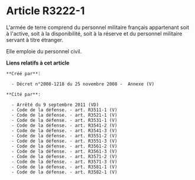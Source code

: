 # Article R3222-1

L'armée de terre comprend du personnel militaire français appartenant soit à l'active, soit à la disponibilité, soit à la
réserve et du personnel militaire servant à titre étranger.

Elle emploie du personnel civil.

**Liens relatifs à cet article**

	**Créé par**:

	  - Décret n°2008-1218 du 25 novembre 2008 -  Annexe (V)

	**Cité par**:

	  - Arrêté du 9 septembre 2011 (VD)
	  - Code de la défense. - art. R3511-1 (V)
	  - Code de la défense. - art. R3521-1 (V)
	  - Code de la défense. - art. R3531-1 (V)
	  - Code de la défense. - art. R3541-2 (V)
	  - Code de la défense. - art. R3541-3 (V)
	  - Code de la défense. - art. R3551-2 (V)
	  - Code de la défense. - art. R3551-3 (V)
	  - Code de la défense. - art. R3561-2 (V)
	  - Code de la défense. - art. R3561-3 (V)
	  - Code de la défense. - art. R3571-2 (V)
	  - Code de la défense. - art. R3571-3 (V)
	  - Code de la défense. - art. R3581-1 (V)
	  - Code de la défense. - art. R3582-1 (V)

